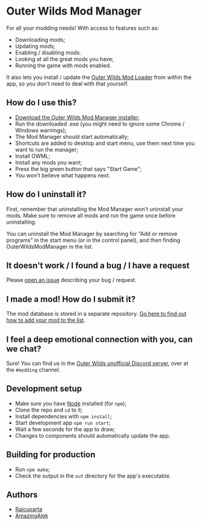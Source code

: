 # Outer Wilds Mod Manager

For all your modding needs! With access to features such as:

* Downloading mods;
* Updating mods;
* Enabling / disabling mods.
* Looking at all the great mods you have;
* Running the game with mods enabled.

It also lets you install / update the [Outer Wilds Mod Loader](https://github.com/amazingalek/owml) from within the app, so you don't need to deal with that yourself.

## How do I use this?

* [Download the Outer Wilds Mod Manager installer](https://outerwildsmods.com/);
* Run the downloaded .exe (you might need to ignore some Chrome / Windows warnings);
* The Mod Manager should start automatically;
* Shortcuts are added to desktop and start menu, use them next time you want to run the manager;
* Install OWML;
* Install any mods you want;
* Press the big green button that says "Start Game";
* You won't believe what happens next.

## How do I uninstall it?

First, remember that uninstalling the Mod Manager won't uninstall your mods. Make sure to remove all mods and run the game once before uninstalling.

You can uninstall the Mod Manager by searching for "Add or remove programs" in the start menu (or in the control panel), and then finding OuterWildsModManager in the list.

## It doesn't work / I found a bug / I have a request

Please [open an issue](https://github.com/Raicuparta/ow-mod-manager/issues) describing your bug / request.

## I made a mod! How do I submit it?

The mod database is stored in a separate repository. [Go here to find out how to add your mod to the list](https://github.com/Raicuparta/outer-wilds-mod-db#adding-your-mod-to-the-list).

## I feel a deep emotional connection with you, can we chat?

Sure! You can find us in the [Outer Wilds unofficial Discord server](https://discord.gg/wkttTG), over at the `#modding` channel.

## Development setup

* Make sure you have [Node](https://nodejs.org/) installed (for `npm`);
* Clone the repo and `cd` to it;
* Install dependencies with `npm install`;
* Start development app `npm run start`;
* Wait a few seconds for the app to draw;
* Changes to components should automatically update the app.

## Building for production

* Run `npm make`;
* Check the output in the `out` directory for the app's executable.

## Authors

* [Raicuparta](https://github.com/Raicuparta)
* [AmazingAlek](https://github.com/amazingalek)
